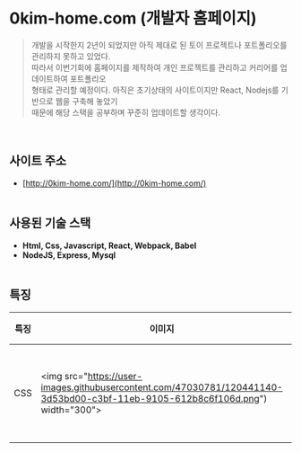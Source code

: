 # 0kim-home.com (개발자 홈페이지)

>개발을 시작한지 2년이 되었지만 아직 제대로 된 토이 프로젝트나 포트폴리오를 관리하지 못하고 있었다.<br />
>따라서 이번기회에 홈페이지를 제작하여 개인 프로젝트를 관리하고 커리어를 업데이트하여 포트폴리오 <br />
>형태로 관리할 예정이다. 아직은 초기상태의 사이트이지만 React, Nodejs를 기반으로 웹을 구축해 놓았기 <br />
>때문에 해당 스택을 공부하며 꾸준히 업데이트할 생각이다. 

<br />

## 사이트 주소
- [http://0kim-home.com/](http://0kim-home.com/)
<br/><br/>

## 사용된 기술 스택
- **Html, Css, Javascript, React, Webpack, Babel**
- **NodeJS, Express, Mysql**
<br/><br/>

## 특징
|특징|이미지|설명|
|--|--|--|
|CSS|<img src="https://user-images.githubusercontent.com/47030781/120441140-3d53bd00-c3bf-11eb-9105-612b8c6f106d.png") width="300">|반응형 웹사이트|


